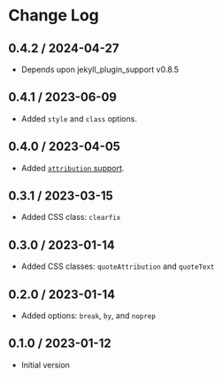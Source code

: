 # Change Log

## 0.4.2 / 2024-04-27

* Depends upon jekyll_plugin_support v0.8.5


## 0.4.1 / 2023-06-09

* Added `style` and `class` options.


## 0.4.0 / 2023-04-05

* Added [`attribution` support](https://github.com/mslinn/jekyll_plugin_support#subclass-attribution).


## 0.3.1 / 2023-03-15

* Added CSS class: `clearfix`


## 0.3.0 / 2023-01-14

* Added CSS classes: `quoteAttribution` and `quoteText`


## 0.2.0 / 2023-01-14

* Added options: `break`, `by`, and `noprep`


## 0.1.0 / 2023-01-12

* Initial version
